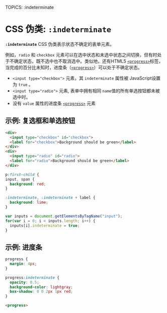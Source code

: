 TOPICS: :indeterminate

# CSS 伪类: `:indeterminate`

**`:indeterminate`** CSS 伪类表示状态不确定的表单元素。

例如，`radio` 和 `checkbox` 元素可以在选中状态和未选中状态之间切换，但有时处于不确定状态，既不选中也不取消选中。类似地，还有HTML5 [`<progress>`](/zh-hans/webfrontend/<progress>)标签，当完成的百分比未知时，进度条（[`<progress>`](/zh-hans/webfrontend/<progress>)）可以处于不确定状态。

- `<input type="checkbox">` 元素，其 `indeterminate` 属性被 JavaScript设置为 `true` 。
- `<input type="radio">` 元素, 表单中拥有相同 `name`值的所有单选按钮都未被选中时。
- 没有 `value` 属性的进度条 [`<progress>`](/zh-hans/webfrontend/<progress>) 元素

## 示例: 复选框和单选按钮

```html
<div>
  <input type="checkbox" id="checkbox">
  <label for="checkbox">Background should be green</label>
</div>
<div>
  <input type="radio" id="radio">
  <label for="radio">Background should be green</label>
</div>
```

```css
p:first-child {
input, span {
  background: red;
}

:indeterminate, :indeterminate + label {
  background: lime;
}
```

```javascript
var inputs = document.getElementsByTagName("input");
for(var i = 0; i < inputs.length; i++) {
  inputs[i].indeterminate = true;
}
```

## 示例: 进度条

```css
progress {
  margin: 4px;
}

progress:indeterminate {
  opacity: 0.5;
  background-color: lightgray;
  box-shadow: 0 0 2px 1px red;
}
```

```html
<progress>
```
